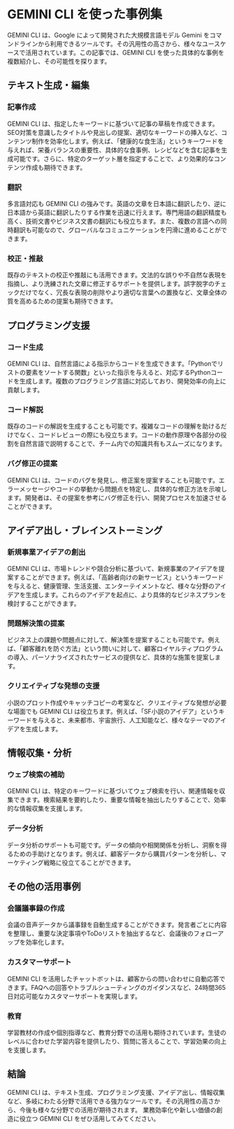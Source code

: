 # GEMINI CLI を使った事例集

GEMINI CLI は、Google によって開発された大規模言語モデル Gemini をコマンドラインから利用できるツールです。その汎用性の高さから、様々なユースケースで活用されています。この記事では、GEMINI CLI を使った具体的な事例を複数紹介し、その可能性を探ります。

## テキスト生成・編集

### 記事作成

GEMINI CLI は、指定したキーワードに基づいて記事の草稿を作成できます。SEO対策を意識したタイトルや見出しの提案、適切なキーワードの挿入など、コンテンツ制作を効率化します。例えば、「健康的な食生活」というキーワードを与えれば、栄養バランスの重要性、具体的な食事例、レシピなどを含む記事を生成可能です。さらに、特定のターゲット層を指定することで、より効果的なコンテンツ作成も期待できます。

### 翻訳

多言語対応も GEMINI CLI の強みです。英語の文章を日本語に翻訳したり、逆に日本語から英語に翻訳したりする作業を迅速に行えます。専門用語の翻訳精度も高く、技術文書やビジネス文書の翻訳にも役立ちます。また、複数の言語への同時翻訳も可能なので、グローバルなコミュニケーションを円滑に進めることができます。

### 校正・推敲

既存のテキストの校正や推敲にも活用できます。文法的な誤りや不自然な表現を指摘し、より洗練された文章に修正するサポートを提供します。誤字脱字のチェックだけでなく、冗長な表現の削除やより適切な言葉への置換など、文章全体の質を高めるための提案も期待できます。

## プログラミング支援

### コード生成

GEMINI CLI は、自然言語による指示からコードを生成できます。「Pythonでリストの要素をソートする関数」といった指示を与えると、対応するPythonコードを生成します。複数のプログラミング言語に対応しており、開発効率の向上に貢献します。

### コード解説

既存のコードの解説を生成することも可能です。複雑なコードの理解を助けるだけでなく、コードレビューの際にも役立ちます。コードの動作原理や各部分の役割を自然言語で説明することで、チーム内での知識共有もスムーズになります。

### バグ修正の提案

GEMINI CLI は、コードのバグを発見し、修正案を提案することも可能です。エラーメッセージやコードの挙動から問題点を特定し、具体的な修正方法を示唆します。開発者は、その提案を参考にバグ修正を行い、開発プロセスを加速させることができます。

## アイデア出し・ブレインストーミング

### 新規事業アイデアの創出

GEMINI CLI は、市場トレンドや競合分析に基づいて、新規事業のアイデアを提案することができます。例えば、「高齢者向けの新サービス」というキーワードを与えると、健康管理、生活支援、エンターテイメントなど、様々な分野のアイデアを生成します。これらのアイデアを起点に、より具体的なビジネスプランを検討することができます。

### 問題解決策の提案

ビジネス上の課題や問題点に対して、解決策を提案することも可能です。例えば、「顧客離れを防ぐ方法」という問いに対して、顧客ロイヤルティプログラムの導入、パーソナライズされたサービスの提供など、具体的な施策を提案します。

### クリエイティブな発想の支援

小説のプロット作成やキャッチコピーの考案など、クリエイティブな発想が必要な場面でも GEMINI CLI は役立ちます。例えば、「SF小説のアイデア」というキーワードを与えると、未来都市、宇宙旅行、人工知能など、様々なテーマのアイデアを生成します。

## 情報収集・分析

### ウェブ検索の補助

GEMINI CLI は、特定のキーワードに基づいてウェブ検索を行い、関連情報を収集できます。検索結果を要約したり、重要な情報を抽出したりすることで、効率的な情報収集を支援します。

### データ分析

データ分析のサポートも可能です。データの傾向や相関関係を分析し、洞察を得るための手助けとなります。例えば、顧客データから購買パターンを分析し、マーケティング戦略に役立てることができます。

## その他の活用事例

### 会議議事録の作成

会議の音声データから議事録を自動生成することができます。発言者ごとに内容を整理し、重要な決定事項やToDoリストを抽出するなど、会議後のフォローアップを効率化します。

### カスタマーサポート

GEMINI CLI を活用したチャットボットは、顧客からの問い合わせに自動応答できます。FAQへの回答やトラブルシューティングのガイダンスなど、24時間365日対応可能なカスタマーサポートを実現します。

### 教育

学習教材の作成や個別指導など、教育分野での活用も期待されています。生徒のレベルに合わせた学習内容を提供したり、質問に答えることで、学習効果の向上を支援します。


## 結論

GEMINI CLI は、テキスト生成、プログラミング支援、アイデア出し、情報収集など、多岐にわたる分野で活用できる強力なツールです。その汎用性の高さから、今後も様々な分野での活用が期待されます。  業務効率化や新しい価値の創造に役立つ GEMINI CLI をぜひ活用してみてください。
